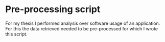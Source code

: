 # Pre-processing script
For my thesis I performed analysis over software usage of an application. For this the data retrieved needed to be pre-processed for which I wrote this script. 
